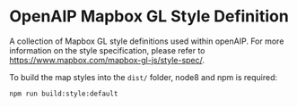 OpenAIP Mapbox GL Style Definition
==
A collection of Mapbox GL style definitions used within openAIP. For more information on the style specification, 
please refer to https://www.mapbox.com/mapbox-gl-js/style-spec/.

To build the map styles into the `dist/` folder, node8 and npm is required:

`npm run build:style:default`
